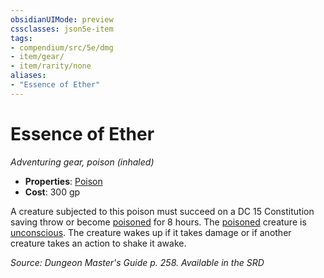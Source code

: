```yaml
---
obsidianUIMode: preview
cssclasses: json5e-item
tags:
- compendium/src/5e/dmg
- item/gear/
- item/rarity/none
aliases: 
- "Essence of Ether"
---
```

# Essence of Ether
*Adventuring gear, poison (inhaled)*  

- **Properties**: [Poison](2-Mechanics/CLI/rules/item-properties.md#Poison)
- **Cost**: 300 gp

A creature subjected to this poison must succeed on a DC 15 Constitution saving throw or become [poisoned](2-Mechanics/CLI/rules/conditions.md#Poisoned) for 8 hours. The [poisoned](2-Mechanics/CLI/rules/conditions.md#Poisoned) creature is [unconscious](2-Mechanics/CLI/rules/conditions.md#Unconscious). The creature wakes up if it takes damage or if another creature takes an action to shake it awake.

*Source: Dungeon Master's Guide p. 258. Available in the <span title='Systems Reference Document (5.1)'>SRD</span>*